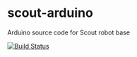 # scout-arduino
Arduino source code for Scout robot base

[![Build Status](https://travis-ci.org/kaiaai/scout-arduino.svg?branch=master)](https://travis-ci.org/kaiaai/scout-arduino)

